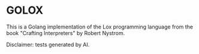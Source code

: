 # GOLOX

This is a Golang implementation of the Lox programming language from the book "Crafting Interpreters" by Robert Nystrom.

Disclaimer: tests generated by AI.
